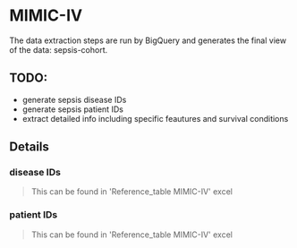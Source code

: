 # MIMIC-IV
The data extraction steps are run by BigQuery and generates the final view of the data: sepsis-cohort.

## TODO:
* generate sepsis disease IDs
* generate sepsis patient IDs
* extract detailed info including specific feautures and survival conditions

## Details
### disease IDs
>This can be found in 'Reference_table MIMIC-IV' excel

### patient IDs
>This can be found in 'Reference_table MIMIC-IV' excel
